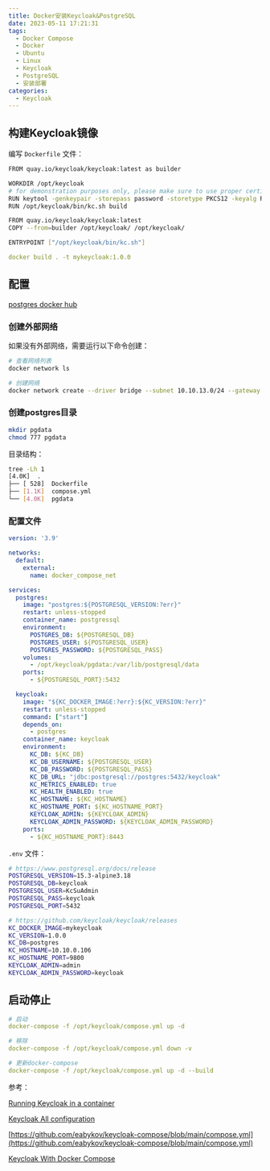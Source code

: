 ```yaml
---
title: Docker安装Keycloak&PostgreSQL
date: 2023-05-11 17:21:31
tags:
  - Docker Compose
  - Docker
  - Ubuntu
  - Linux
  - Keycloak
  - PostgreSQL
  - 安装部署
categories: 
  - Keycloak
---
```


## 构建Keycloak镜像

编写 `Dockerfile` 文件：

```sh
FROM quay.io/keycloak/keycloak:latest as builder

WORKDIR /opt/keycloak
# for demonstration purposes only, please make sure to use proper certificates in production instead
RUN keytool -genkeypair -storepass password -storetype PKCS12 -keyalg RSA -keysize 2048 -dname "CN=server" -alias server -ext "SAN:c=DNS:localhost,IP:127.0.0.1" -keystore conf/server.keystore
RUN /opt/keycloak/bin/kc.sh build

FROM quay.io/keycloak/keycloak:latest
COPY --from=builder /opt/keycloak/ /opt/keycloak/

ENTRYPOINT ["/opt/keycloak/bin/kc.sh"]
```

```yml
docker build . -t mykeycloak:1.0.0
```

<!--more-->
## 配置

[postgres docker hub](https://hub.docker.com/_/postgres/tags)

### 创建外部网络

如果没有外部网络，需要运行以下命令创建：

```sh
# 查看网络列表
docker network ls

# 创建网络
docker network create --driver bridge --subnet 10.10.13.0/24 --gateway 10.10.13.1 docker_compose_net
```

### 创建postgres目录

```sh
mkdir pgdata
chmod 777 pgdata
```

目录结构：

```sh
tree -Lh 1
[4.0K]  .
├── [ 528]  Dockerfile
├── [1.1K]  compose.yml
└── [4.0K]  pgdata
```

### 配置文件

```yml
version: '3.9'

networks:
  default:
    external:
      name: docker_compose_net

services:
  postgres:
    image: "postgres:${POSTGRESQL_VERSION:?err}"
    restart: unless-stopped
    container_name: postgressql
    environment:
      POSTGRES_DB: ${POSTGRESQL_DB}
      POSTGRES_USER: ${POSTGRESQL_USER}
      POSTGRES_PASSWORD: ${POSTGRESQL_PASS}
    volumes:
      - /opt/keycloak/pgdata:/var/lib/postgresql/data
    ports:
      - ${POSTGRESQL_PORT}:5432

  keycloak:
    image: "${KC_DOCKER_IMAGE:?err}:${KC_VERSION:?err}"
    restart: unless-stopped
    command: ["start"]
    depends_on:
      - postgres
    container_name: keycloak
    environment:
      KC_DB: ${KC_DB}
      KC_DB_USERNAME: ${POSTGRESQL_USER}
      KC_DB_PASSWORD: ${POSTGRESQL_PASS}
      KC_DB_URL: "jdbc:postgresql://postgres:5432/keycloak"
      KC_METRICS_ENABLED: true
      KC_HEALTH_ENABLED: true
      KC_HOSTNAME: ${KC_HOSTNAME}
      KC_HOSTNAME_PORT: ${KC_HOSTNAME_PORT}
      KEYCLOAK_ADMIN: ${KEYCLOAK_ADMIN}
      KEYCLOAK_ADMIN_PASSWORD: ${KEYCLOAK_ADMIN_PASSWORD}
    ports:
      - ${KC_HOSTNAME_PORT}:8443
```

`.env` 文件：

```sh
# https://www.postgresql.org/docs/release
POSTGRESQL_VERSION=15.3-alpine3.18
POSTGRESQL_DB=keycloak
POSTGRESQL_USER=KcSuAdmin
POSTGRESQL_PASS=keycloak
POSTGRESQL_PORT=5432

# https://github.com/keycloak/keycloak/releases
KC_DOCKER_IMAGE=mykeycloak
KC_VERSION=1.0.0
KC_DB=postgres
KC_HOSTNAME=10.10.0.106
KC_HOSTNAME_PORT=9800
KEYCLOAK_ADMIN=admin
KEYCLOAK_ADMIN_PASSWORD=keycloak
```

## 启动停止

```yml
# 启动
docker-compose -f /opt/keycloak/compose.yml up -d

# 移除
docker-compose -f /opt/keycloak/compose.yml down -v

# 更新docker-compose
docker-compose -f /opt/keycloak/compose.yml up -d --build
```

参考：

[Running Keycloak in a container](https://www.keycloak.org/server/containers#_running_a_standard_keycloak_container)

[Keycloak All configuration](https://www.keycloak.org/server/all-config)

[https://github.com/eabykov/keycloak-compose/blob/main/compose.yml](https://github.com/eabykov/keycloak-compose/blob/main/compose.yml)

[Keycloak With Docker Compose](https://gruchalski.com/posts/2020-09-03-keycloak-with-docker-compose)
